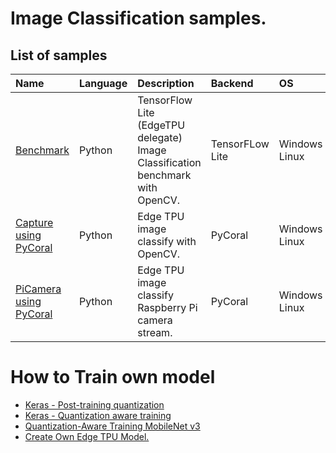 # Image Classification samples.

## List of samples
| Name | Language | Description | Backend | OS |
|:---|:---|:---|:---|:---|
|[Benchmark](classify_benchmark_tflite_opencv.py) | Python | TensorFlow Lite (EdgeTPU delegate) Image Classification benchmark with OpenCV. | TensorFLow Lite | Windows<br>Linux |
|[Capture using PyCoral](classify_capture_opencv.py)| Python | Edge TPU image classify with OpenCV.| PyCoral | Windows<br>Linux |
|[PiCamera using PyCoral](classify_capture_picamera.py) | Python | Edge TPU image classify Raspberry Pi camera stream. | PyCoral | Windows<br>Linux |

# How to Train own model
- [Keras - Post-training quantization](https://gist.github.com/NobuoTsukamoto/0470fa22f3808f305db1fd4fbe01e3e4)
- [Keras - Quantization aware training](https://gist.github.com/NobuoTsukamoto/de73ba96bb9b6a4a1cc9cf72ade42829)
- [Quantization-Aware Training MobileNet v3](https://gist.github.com/NobuoTsukamoto/6b7557b4495eeb5e9d94fda5e98dc0a7)
- [Create Own Edge TPU Model.](https://github.com/NobuoTsukamoto/edge_tpu_mnist)

